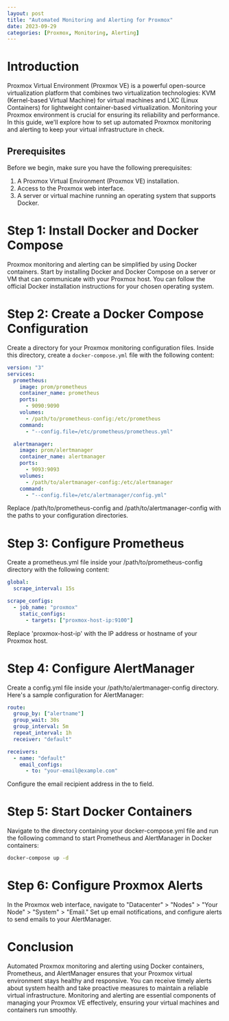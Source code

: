 ```yaml
---
layout: post
title: "Automated Monitoring and Alerting for Proxmox"
date: 2023-09-29
categories: [Proxmox, Monitoring, Alerting]
---
```


# Introduction

Proxmox Virtual Environment (Proxmox VE) is a powerful open-source virtualization platform that combines two virtualization technologies: KVM (Kernel-based Virtual Machine) for virtual machines and LXC (Linux Containers) for lightweight container-based virtualization. Monitoring your Proxmox environment is crucial for ensuring its reliability and performance. In this guide, we'll explore how to set up automated Proxmox monitoring and alerting to keep your virtual infrastructure in check.

## Prerequisites

Before we begin, make sure you have the following prerequisites:

1. A Proxmox Virtual Environment (Proxmox VE) installation.
2. Access to the Proxmox web interface.
3. A server or virtual machine running an operating system that supports Docker.

# Step 1: Install Docker and Docker Compose

Proxmox monitoring and alerting can be simplified by using Docker containers. Start by installing Docker and Docker Compose on a server or VM that can communicate with your Proxmox host. You can follow the official Docker installation instructions for your chosen operating system.

# Step 2: Create a Docker Compose Configuration

Create a directory for your Proxmox monitoring configuration files. Inside this directory, create a `docker-compose.yml` file with the following content:

```yaml
version: "3"
services:
  prometheus:
    image: prom/prometheus
    container_name: prometheus
    ports:
      - 9090:9090
    volumes:
      - /path/to/prometheus-config:/etc/prometheus
    command:
      - "--config.file=/etc/prometheus/prometheus.yml"

  alertmanager:
    image: prom/alertmanager
    container_name: alertmanager
    ports:
      - 9093:9093
    volumes:
      - /path/to/alertmanager-config:/etc/alertmanager
    command:
      - "--config.file=/etc/alertmanager/config.yml"
```

Replace /path/to/prometheus-config and /path/to/alertmanager-config with the paths to your configuration directories.

# Step 3: Configure Prometheus

Create a prometheus.yml file inside your /path/to/prometheus-config directory with the following content:

```yaml
global:
  scrape_interval: 15s

scrape_configs:
  - job_name: "proxmox"
    static_configs:
      - targets: ["proxmox-host-ip:9100"]
```

Replace 'proxmox-host-ip' with the IP address or hostname of your Proxmox host.

# Step 4: Configure AlertManager

Create a config.yml file inside your /path/to/alertmanager-config directory. Here's a sample configuration for AlertManager:

```yaml
route:
  group_by: ["alertname"]
  group_wait: 30s
  group_interval: 5m
  repeat_interval: 1h
  receiver: "default"

receivers:
  - name: "default"
    email_configs:
      - to: "your-email@example.com"
```

Configure the email recipient address in the to field.

# Step 5: Start Docker Containers

Navigate to the directory containing your docker-compose.yml file and run the following command to start Prometheus and AlertManager in Docker containers:

```bash
docker-compose up -d
```

# Step 6: Configure Proxmox Alerts

In the Proxmox web interface, navigate to "Datacenter" > "Nodes" > "Your Node" > "System" > "Email." Set up email notifications, and configure alerts to send emails to your AlertManager.

# Conclusion

Automated Proxmox monitoring and alerting using Docker containers, Prometheus, and AlertManager ensures that your Proxmox virtual environment stays healthy and responsive. You can receive timely alerts about system health and take proactive measures to maintain a reliable virtual infrastructure. Monitoring and alerting are essential components of managing your Proxmox VE effectively, ensuring your virtual machines and containers run smoothly.
